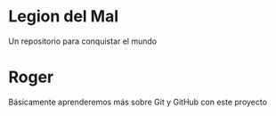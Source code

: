 # Legion del Mal
Un repositorio para conquistar el mundo
# Roger 
Básicamente aprenderemos más sobre Git y GitHub con este proyecto
